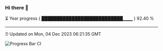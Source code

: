 ### Hi there 👋

⏳ Year progress { ███████████████████████████▁▁▁ } 92.40 %

---

⏰ Updated on Mon, 04 Dec 2023 06:21:35 GMT

![Progress Bar CI](https://github.com/liununu/liununu/workflows/Progress%20Bar%20CI/badge.svg)
